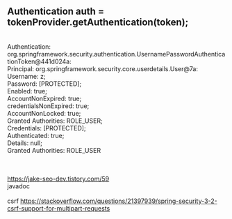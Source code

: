 ## Authentication auth = tokenProvider.getAuthentication(token);
<br>
Authentication: 
<br>
org.springframework.security.authentication.UsernamePasswordAuthenticationToken@441d024a: 
<br>
Principal: org.springframework.security.core.userdetails.User@7a: 
<br>
Username: z; 
<br>
Password: [PROTECTED]; 
<br>
Enabled: true; 
<br>
AccountNonExpired: true; 
<br>
credentialsNonExpired: true; 
<br>
AccountNonLocked: true; 
<br>
Granted Authorities: ROLE_USER; 
<br>
Credentials: [PROTECTED]; 
<br>
Authenticated: true; 
<br>
Details: null; 
<br>
Granted Authorities: ROLE_USER

<br><br>
https://jake-seo-dev.tistory.com/59
<br>
javadoc
<br><br>
csrf
https://stackoverflow.com/questions/21397939/spring-security-3-2-csrf-support-for-multipart-requests
<br><br>

